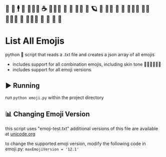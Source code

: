 ## 🐍 👞 🕴 🦧 🏄🏻‍♂️ ☕️ 🧙🏻‍♂️  🤩 💞 🏴‍☠️ 🦦 🪐 🐸 🏃🏼 🚀 🦑 🕵🏽‍♂️ 🍻🗿 👩🏼‍🎤 🐀 🧝🏿‍♂️  🐌 🍓 🤖 🎺
# List All Emojis
python 🐍 script that reads a .txt file and creates a json array of all emojis
- includes support for all combination emojis, including skin tone  👍🏻👍🏽👍🏿
- includes support for all emoji versions


## ▶️ Running
run ```python emoji.py``` within the project directory

## 📊 Changing Emoji Version
this script uses "emoji-test.txt" additional versions of this file are available at [unicode.org](https://unicode.org/Public/emoji/)

to change the supported emoji version, modify the following code in emoji.py: ```maxEmojiVersion = '12.1'``` 
